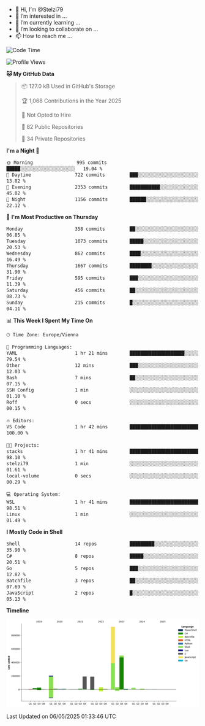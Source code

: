 - 👋 Hi, I’m @Stelzi79
- 👀 I’m interested in ...
- 🌱 I’m currently learning ...
- 💞️ I’m looking to collaborate on ...
- 📫 How to reach me ...

<!--START_SECTION:waka-->
![Code Time](http://img.shields.io/badge/Code%20Time-1%2C137%20hrs%2025%20mins-blue)

![Profile Views](http://img.shields.io/badge/Profile%20Views-0-blue)

**🐱 My GitHub Data** 

> 📦 127.0 kB Used in GitHub's Storage 
 > 
> 🏆 1,068 Contributions in the Year 2025
 > 
> 🚫 Not Opted to Hire
 > 
> 📜 82 Public Repositories 
 > 
> 🔑 34 Private Repositories 
 > 
**I'm a Night 🦉** 

```text
🌞 Morning                995 commits         █████░░░░░░░░░░░░░░░░░░░░   19.04 % 
🌆 Daytime                722 commits         ███░░░░░░░░░░░░░░░░░░░░░░   13.82 % 
🌃 Evening                2353 commits        ███████████░░░░░░░░░░░░░░   45.02 % 
🌙 Night                  1156 commits        ██████░░░░░░░░░░░░░░░░░░░   22.12 % 
```
📅 **I'm Most Productive on Thursday** 

```text
Monday                   358 commits         ██░░░░░░░░░░░░░░░░░░░░░░░   06.85 % 
Tuesday                  1073 commits        █████░░░░░░░░░░░░░░░░░░░░   20.53 % 
Wednesday                862 commits         ████░░░░░░░░░░░░░░░░░░░░░   16.49 % 
Thursday                 1667 commits        ████████░░░░░░░░░░░░░░░░░   31.90 % 
Friday                   595 commits         ███░░░░░░░░░░░░░░░░░░░░░░   11.39 % 
Saturday                 456 commits         ██░░░░░░░░░░░░░░░░░░░░░░░   08.73 % 
Sunday                   215 commits         █░░░░░░░░░░░░░░░░░░░░░░░░   04.11 % 
```


📊 **This Week I Spent My Time On** 

```text
🕑︎ Time Zone: Europe/Vienna

💬 Programming Languages: 
YAML                     1 hr 21 mins        ████████████████████░░░░░   79.54 % 
Other                    12 mins             ███░░░░░░░░░░░░░░░░░░░░░░   12.03 % 
Bash                     7 mins              ██░░░░░░░░░░░░░░░░░░░░░░░   07.15 % 
SSH Config               1 min               ░░░░░░░░░░░░░░░░░░░░░░░░░   01.10 % 
Roff                     0 secs              ░░░░░░░░░░░░░░░░░░░░░░░░░   00.15 % 

🔥 Editors: 
VS Code                  1 hr 42 mins        █████████████████████████   100.00 % 

🐱‍💻 Projects: 
stacks                   1 hr 41 mins        █████████████████████████   98.10 % 
stelzi79                 1 min               ░░░░░░░░░░░░░░░░░░░░░░░░░   01.61 % 
local-volume             0 secs              ░░░░░░░░░░░░░░░░░░░░░░░░░   00.29 % 

💻 Operating System: 
WSL                      1 hr 41 mins        █████████████████████████   98.51 % 
Linux                    1 min               ░░░░░░░░░░░░░░░░░░░░░░░░░   01.49 % 
```

**I Mostly Code in Shell** 

```text
Shell                    14 repos            █████████░░░░░░░░░░░░░░░░   35.90 % 
C#                       8 repos             █████░░░░░░░░░░░░░░░░░░░░   20.51 % 
Go                       5 repos             ███░░░░░░░░░░░░░░░░░░░░░░   12.82 % 
Batchfile                3 repos             ██░░░░░░░░░░░░░░░░░░░░░░░   07.69 % 
JavaScript               2 repos             █░░░░░░░░░░░░░░░░░░░░░░░░   05.13 % 
```



**Timeline**

![Lines of Code chart](https://raw.githubusercontent.com/Stelzi79/Stelzi79/main/assets/bar_graph.png)


 Last Updated on 06/05/2025 01:33:46 UTC
<!--END_SECTION:waka-->

<!---
Stelzi79/Stelzi79 is a ✨ special ✨ repository because its `README.md` (this file) appears on your GitHub profile.
You can click the Preview link to take a look at your changes.
--->
